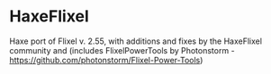 HaxeFlixel
==========

Haxe port of Flixel v. 2.55, with additions and fixes by the HaxeFlixel community and (includes FlixelPowerTools by Photonstorm - https://github.com/photonstorm/Flixel-Power-Tools) 
